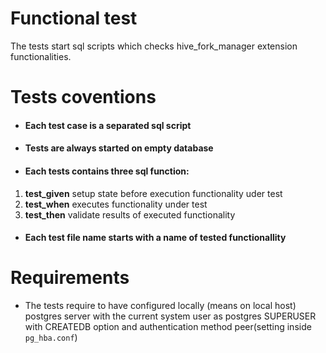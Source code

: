 # Functional test
The tests start sql scripts which checks hive_fork_manager extension functionalities.

# Tests coventions
- #### Each test case is a separated sql script
- #### Tests are always started on empty database
- #### Each tests contains three sql function:
1. __test_given__ setup state before execution functionality uder test
2. __test_when__ executes functionality under test
3. __test_then__ validate results of executed functionality
- #### Each test file name starts with a name of tested functionallity

# Requirements
- The tests require to have configured locally (means on local host) postgres server with the current system user as postgres SUPERUSER with CREATEDB option
and authentication method peer(setting inside `pg_hba.conf`)